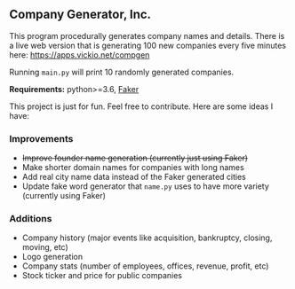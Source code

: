 ## Company Generator, Inc.

This program procedurally generates company names and details. There is a live web version that is generating 100 new companies every five minutes here: https://apps.vickio.net/compgen

Running `main.py` will print 10 randomly generated companies.

**Requirements:** python>=3.6, [Faker](https://github.com/joke2k/faker)

This project is just for fun. Feel free to contribute. Here are some ideas I have:

### Improvements

* ~~Improve founder name generation (currently just using Faker)~~
* Make shorter domain names for companies with long names
* Add real city name data instead of the Faker generated cities
* Update fake word generator that `name.py` uses to have more variety (currently using Faker)

### Additions

* Company history (major events like acquisition, bankruptcy, closing, moving, etc)
* Logo generation
* Company stats (number of employees, offices, revenue, profit, etc)
* Stock ticker and price for public companies
